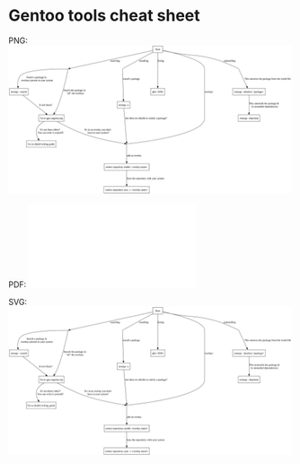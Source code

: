# Gentoo  tools cheat sheet
PNG:
![PNG](output/cheat-sheet.png)

PDF:
![PDF](output/cheat-sheet.pdf)

SVG:
![SVG](output/cheat-sheet.svg)

